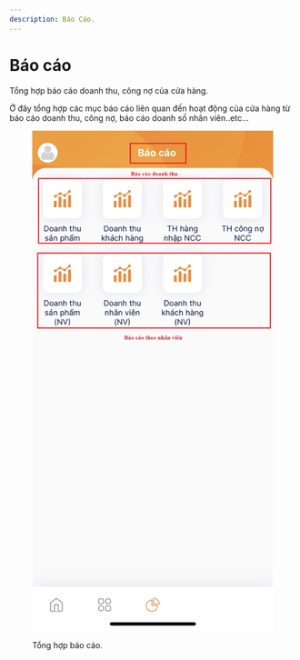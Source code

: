 ```yaml
---
description: Báo Cáo.
---
```


# Báo cáo

Tổng hợp báo cáo doanh thu, công nợ của cửa hàng.

Ở đây tổng hợp các mục báo cáo liên quan đến hoạt động của cửa hàng từ báo cáo doanh thu, công nợ, báo cáo doanh số nhân viên..etc...

<figure><img src="../.gitbook/assets/z4201696527815_67d35f3564e9175736db7e8d3f4e241c.jpg" alt=""><figcaption><p>Tổng hợp báo cáo.</p></figcaption></figure>

